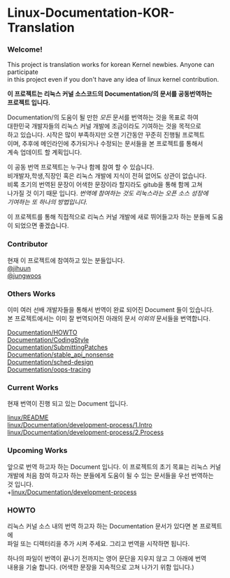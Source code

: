 # Linux-Documentation-KOR-Translation

### Welcome!
This project is translation works for korean Kernel newbies. Anyone can participate     
in this project even if you don't have any idea of linux kernel contribution.   

__이 프로젝트는 리눅스 커널 소스코드의 Documentation/의 문서를 공동번역하는__   
__프로젝트 입니다.__			

Documentation/의 도움이 될 만한 _모든_ 문서를 번역하는 것을 목표로 하여	
대한민국 개발자들의 리눅스 커널 개발에 조금이라도 기여하는 것을 목적으로	
하고 있습니다. 시작은 많이 부족하지만 오랜 기간동안 꾸준히 진행될 프로젝트	
이며, 추후에 메인라인에 추가되거나 수정되는 문서들을 본 프로젝트를 통해서	
계속 업데이트 할 계획입니다.	

이 공동 번역 프로젝트는 누구나 함께 참여 할 수 있습니다.    
비개발자,학생,직장인 혹은 리눅스 개발에 지식이 전혀 없어도 상관이 없습니다.  
비록 초기의 번역된 문장이 어색한 문장이라 할지라도 gitub을 통해 함께 고쳐   
나가질 것 이기 때문 입니다. _번역에 참여하는 것도 리눅스라는 오픈 소스 성장에_  
_기여하는 또 하나의 방법입니다._  

이 프로젝트를 통해 직접적으로 리눅스 커널 개발에 새로 뛰어들고자 하는 분들께	
도움이 되었으면 좋겠습니다.	

### Contributor	
현재 이 프로젝트에 참여하고 있는 분들입니다.		
[@jihuun](https://github.com/jihuun)    
[@jungwoos](https://github.com/jungwoos)    

### Others Works	
이미 여러 선배 개발자들을 통해서 번역이 완료 되어진 Document 들이 있습니다.     
본 프로젝트에서는 이미 잘 번역되어진 아래의 문서 _이외의_ 문서들을 번역합니다.	

[Documentation/HOWTO](https://wiki.kldp.org/wiki.php/HOWTO)     
[Documentation/CodingStyle](https://wiki.kldp.org/wiki.php/LinuxKernelCodingStyle)      
[Documentation/SubmittingPatches](https://wiki.kldp.org/wiki.php/SubmittingPatches)	        
[Documentation/stable_api_nonsense](https://wiki.kldp.org/wiki.php/stable_api_nonsense.txt)	    
[Documentation/sched-design](https://wiki.kldp.org/wiki.php/sched-design.txt)		    
[Documentation/oops-tracing](https://wiki.kldp.org/wiki.php/oops-tracing.txt)		    

### Current Works   
현재 번역이 진행 되고 있는 Document 입니다. 

[linux/README](https://github.com/jihuun/Linux-Documentation-KOR-Translation/blob/master/linux/README)  
[linux/Documentation/development-process/1.Intro](https://github.com/jihuun/Linux-Documentation-KOR-Translation/blob/master/linux/Documentation/development-process/1.Intro)  
[linux/Documentation/development-process/2.Process](https://github.com/jihuun/Linux-Documentation-KOR-Translation/blob/master/linux/Documentation/development-process/2.Process)  

### Upcoming Works  
앞으로 번역 하고자 하는 Document 입니다. 이 프로젝트의 초기 목표는 리눅스 커널  
개발에 처음 참여 하고자 하는 분들에게 도움이 될 수 있는 문서들을 우선 번역하는  
것 입니다.       
+[linux/Documentation/development-process](https://github.com/jihuun/Linux-Documentation-KOR-Translation/tree/master/linux/Documentation/development-process)    

### HOWTO 
리눅스 커널 소스 내의 번역 하고자 하는 Documentation 문서가 있다면 본 프로젝트에	
파일 또는 디렉터리을 추가 시켜 주세요. 그리고 번역을 시작하면 됩니다.   

하나의 파일이 번역이 끝나기 전까지는 영어 문단을 지우지 않고 그 아래에 번역     
내용을 기술 합니다. (어색한 문장을 지속적으로 고쳐 나가기 위함 입니다.)  
 
